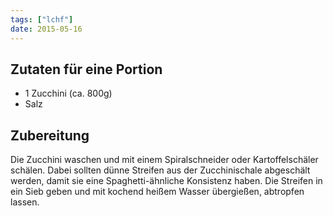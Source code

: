 ```yaml
---
tags: ["lchf"]
date: 2015-05-16
---
```


## Zutaten für eine Portion
- 1     Zucchini (ca. 800g)
- Salz

## Zubereitung
Die Zucchini waschen und mit einem Spiralschneider oder Kartoffelschäler schälen. Dabei sollten dünne Streifen aus der Zucchinischale abgeschält werden, damit sie eine Spaghetti-ähnliche Konsistenz haben. Die Streifen in ein Sieb geben und mit kochend heißem Wasser übergießen, abtropfen lassen.
